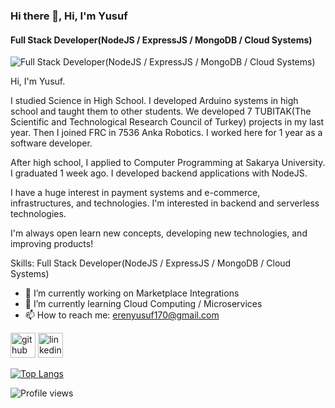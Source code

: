### Hi there 👋, Hi, I'm Yusuf
#### Full Stack Developer(NodeJS / ExpressJS / MongoDB / Cloud Systems)
![Full Stack Developer(NodeJS / ExpressJS / MongoDB / Cloud Systems)](https://arturssmirnovs.github.io/github-profile-readme-generator/images/banner.png)

Hi, I'm Yusuf. 

I studied Science in High School. I developed Arduino systems in high school and taught them to other students. We developed 7 TUBITAK(The Scientific and Technological Research Council of Turkey) projects in my last year. Then I joined FRC in 7536 Anka Robotics. I worked here for 1 year as a software developer.

 After high school, I applied to Computer Programming at Sakarya University.  I graduated 1 week ago. I developed backend applications with NodeJS.

I have a huge interest in payment systems and e-commerce, infrastructures, and technologies. I'm interested in backend and serverless technologies.

I'm always open learn new concepts, developing new technologies, and improving products!

Skills: Full Stack Developer(NodeJS / ExpressJS / MongoDB / Cloud Systems)

- 🔭 I’m currently working on Marketplace Integrations 
- 🌱 I’m currently learning Cloud Computing / Microservices 
- 📫 How to reach me: erenyusuf170@gmail.com 


[<img src='https://cdn.jsdelivr.net/npm/simple-icons@3.0.1/icons/github.svg' alt='github' height='40'>](https://github.com/yusuf-eren)  [<img src='https://cdn.jsdelivr.net/npm/simple-icons@3.0.1/icons/linkedin.svg' alt='linkedin' height='40'>](https://www.linkedin.com/in/yusuf-eren-952832197/)  

[![Top Langs](https://github-readme-stats.vercel.app/api/top-langs/?username=yusuf-eren)](https://github.com/anuraghazra/github-readme-stats)

![Profile views](https://gpvc.arturio.dev/yusuf-eren)  
